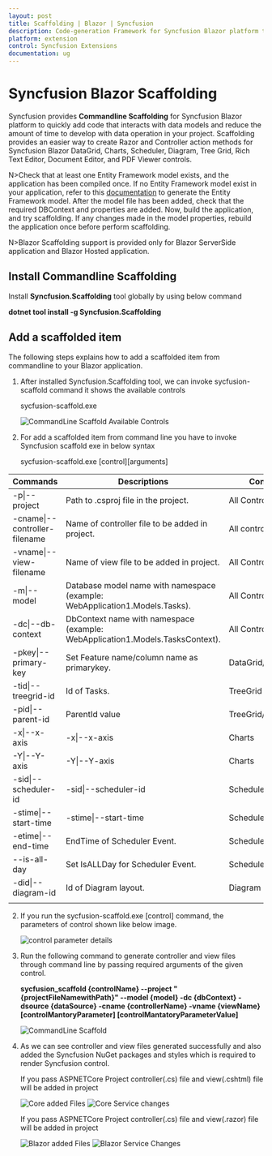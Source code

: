 ```yaml
---
layout: post
title: Scaffolding | Blazor | Syncfusion
description: Code-generation Framework for Syncfusion Blazor platform to quickly create the Controller and Razor in a short time.
platform: extension
control: Syncfusion Extensions
documentation: ug
---
```


# Syncfusion Blazor Scaffolding

Syncfusion provides **Commandline Scaffolding** for Syncfusion Blazor platform to quickly add code that interacts with data models and reduce the amount of time to develop with data operation in your project. Scaffolding provides an easier way to create Razor and Controller action methods for Syncfusion Blazor DataGrid, Charts, Scheduler, Diagram, Tree Grid, Rich Text Editor, Document Editor, and PDF Viewer controls.

N>Check that at least one Entity Framework model exists, and the application has been compiled once. If no Entity Framework model exist in your application, refer to this [documentation](https://www.freecodecamp.org/news/how-to-create-an-application-using-blazor-and-entity-framework-core-1c1679d87c7e/) to generate the Entity Framework model. After the model file has been added, check that the required DBContext and properties are added. Now, build the application, and try scaffolding. If any changes made in the model properties, rebuild the application once before perform scaffolding.

N>Blazor Scaffolding support is provided only for Blazor ServerSide application and Blazor Hosted application.

## Install Commandline Scaffolding

Install **Syncfusion.Scaffolding** tool globally by using below command 

**dotnet tool install -g Syncfusion.Scaffolding** 

## Add a scaffolded item

The following steps explains how to add a scaffolded item from commandline to your Blazor application.

1. After installed Syncfusion.Scaffolding tool, we can invoke sycfusion-scaffold command it shows the available controls

	sycfusion-scaffold.exe 
	
	![CommandLine Scaffold Available Controls](images/AvailableControl.png)
	
2. For add a scaffolded item from command line you have to invoke Syncfusion scaffold exe in below syntax	
	
	sycfusion-scaffold.exe [control][arguments]
	
	
| Commands                      | Descriptions                                                                  | Control           |
|-------------------------------|-------------------------------------------------------------------------------|-------------------|
| -p\|--project                 | Path to .csproj file in the project.                                          | All Controls      |
| -cname\|--controller-filename | Name of controller file to be added in project.                               | All controls      |
| -vname\|--view-filename       | Name of view file to be added in project.                                     | All Controls      |
| -m\|--model                   | Database model name with namespace (example: WebApplication1.Models.Tasks).   | All Controls      |
| -dc\|--db-context             | DbContext name with namespace (example: WebApplication1.Models.TasksContext). | All Controls      |
| -pkey\|--primary-key          | Set Feature name/column name as primarykey.                                   | DataGrid/TreeGrid |
| -tid\|--treegrid-id           | Id of Tasks.                                                                  | TreeGrid          |
| -pid\|--parent-id             | ParentId value                                                                | TreeGrid/Diagram  |
| -x\|--x-axis                  | -x\|--x-axis                                                                  | Charts            |
| -Y\|--Y-axis                  | -Y\|--Y-axis                                                                  | Charts            |
| -sid\|--scheduler-id          | -sid\|--scheduler-id                                                          | Scheduler         |
| -stime\|--start-time          | -stime\|--start-time                                                          | Scheduler         |
| -etime\|--end-time            | EndTime of Scheduler Event.                                                   | Scheduler         |
| --is-all-day                  | Set IsALLDay for Scheduler Event.                                             | Scheduler         |
| -did\|--diagram-id            | Id of Diagram layout.                                                         | Diagram           |
|                               |                                         
	
2. If you run the sycfusion-scaffold.exe [control] command, the parameters of control shown like below image.
	
	![control parameter details](images/controlparameter.png)
	
3. Run the following command to generate controller and view files through command line by passing  required arguments	of the given control.
	
	**sycfusion_scaffold {controlName} --project "{projectFileNamewithPath}" --model {model} -dc {dbContext}  -dsource {dataSource} -cname {controllerName} -vname {viewName} [controlMantoryParameter] [controlMantatoryParameterValue]**
	
	![CommandLine Scaffold](images/commandline.png)
	
4.  As we can see controller and view files generated successfully and also added the Syncfusion NuGet packages and styles which is required to render Syncfusion control.
	
	If you pass ASPNETCore Project controller(.cs) file and view(.cshtml) file will be added in project
	
	![Core added Files](images/Corefiles.png)
	![Core Service changes](images/CoreScript.png)
	
	If you pass ASPNETCore Project controller(.cs) file and view(.razor) file will be added in project
	
	![Blazor added Files](images/blazorfile.png)
	![Blazor Service Changes](images/blazorstyle.png)
	
	